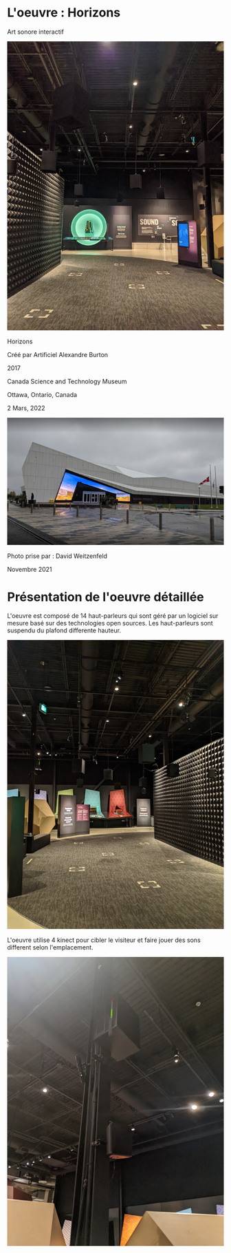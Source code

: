 # L'oeuvre :  Horizons

Art sonore interactif

![photo](media/principale1.jpg)


Horizons

Créé par Artificiel
Alexandre Burton

2017

Canada Science and Technology Museum

Ottawa, Ontario, Canada

2 Mars, 2022

![photo](media/musee.png)

Photo prise par : David Weitzenfeld 

Novembre 2021

# Présentation de l'oeuvre détaillée

L'oeuvre est composé de 14 haut-parleurs qui sont géré par un logiciel sur mesure basé sur des technologies open sources.
Les haut-parleurs sont suspendu du plafond differente hauteur.

![photo](media/principale2.jpg)

L'oeuvre utilise 4 kinect pour cibler le visiteur et faire jouer des sons different selon l'emplacement.

![photo](media/kinect3.jpg)

